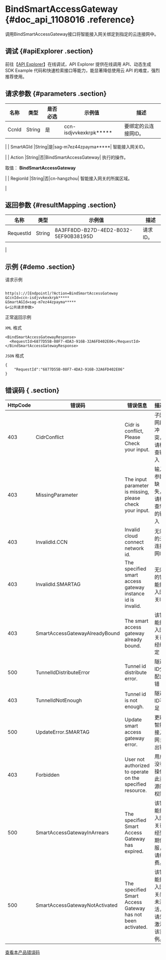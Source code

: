 # BindSmartAccessGateway {#doc_api_1108016 .reference}

调用BindSmartAccessGateway接口将智能接入网关绑定到指定的云连接网中。

## 调试 {#apiExplorer .section}

前往【[API Explorer](https://api.aliyun.com/#product=Smartag&api=BindSmartAccessGateway)】在线调试，API Explorer 提供在线调用 API、动态生成 SDK Example 代码和快速检索接口等能力，能显著降低使用云 API 的难度，强烈推荐使用。

## 请求参数 {#parameters .section}

|名称|类型|是否必选|示例值|描述|
|--|--|----|---|--|
| CcnId |String|是|ccn-isdjvvkexkrpk\*\*\*\*\*| 要绑定的云连接网ID。

 |
| SmartAGId |String|是|sag-m7ez44zpayma\*\*\*\*\*| 智能接入网关ID。

 |
| Action |String|否|BindSmartAccessGateway| 执行的操作。

 取值： **BindSmartAccessGateway** 

 |
| RegionId |String|否|cn-hangzhou| 智能接入网关的所属区域。

 |

## 返回参数 {#resultMapping .section}

|名称|类型|示例值|描述|
|--|--|---|--|
|RequestId|String|8A3FF8DD-B27D-4ED2-B032-5EF90B38195D| 请求ID。

 |

## 示例 {#demo .section}

请求示例

``` {#request_demo}

http(s)://[Endpoint]/?Action=BindSmartAccessGateway
&CcnId=ccn-isdjvvkexkrpk*****
&SmartAGId=sag-m7ez44zpayma*****
&<公共请求参数>

```

正常返回示例

 `XML` 格式

``` {#xml_return_success_demo}
<BindSmartAccessGatewayResponse>
  <RequestId>6877D55B-08F7-4DA3-916B-32A6FD402E06</RequestId>
</BindSmartAccessGatewayResponse>

```

 `JSON` 格式

``` {#json_return_success_demo}
{
	"RequestId":"6877D55B-08F7-4DA3-916B-32A6FD402E06"
}
```

## 错误码 { .section}

|HttpCode|错误码|错误信息|描述|
|--------|---|----|--|
|403|CidrConflict|Cidr is conflict, Please Check your input.|子网网段冲突，请检查输入|
|403|MissingParameter|The input parameter is missing, please check your input.|输入参数缺失，请检查您的输入|
|403|InvalidId.CCN|Invalid cloud connect network id.|无效的云连接网ID|
|403|InvalidId.SMARTAG|The specified smart access gateway instance id is invalid.|无效的智能接入网关ID|
|403|SmartAccessGatewayAlreadyBound|The smart access gateway already bound.|该智能接入网关已经绑定|
|500|TunnelIdDistributeError|Tunnel id distribute error.|隧道ID分配出错|
|403|TunnelIdNotEnough|Tunnel id is not enough.|隧道ID不足|
|500|UpdateError.SMARTAG|Update smart access gateway error.|更新智能接入网关出错|
|403|Forbidden|User not authorized to operate on the specified resource.|用户没有操作此资源的权限|
|500|SmartAccessGatewayInArrears|The specified Smart Access Gateway has expired.|该智能接入网关已经到期停服，请续费。|
|500|SmartAccessGatewayNotActivated|The specified Smart Access Gateway has not been activated.|该智能接入网关尚未激活，请先激活该实例。|

 [查看本产品错误码](https://error-center.aliyun.com/status/product/Smartag) 


